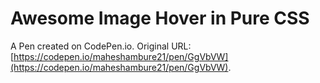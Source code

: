 # Awesome Image Hover in Pure CSS

A Pen created on CodePen.io. Original URL: [https://codepen.io/maheshambure21/pen/GgVbVW](https://codepen.io/maheshambure21/pen/GgVbVW).

